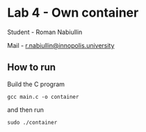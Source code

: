 # Lab 4 - Own container

Student - Roman Nabiullin

Mail - r.nabiullin@innopolis.university

## How to run

Build the C program

```commandline
gcc main.c -o container
```

and then run

```commandline
sudo ./container
```
